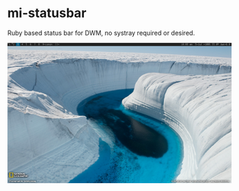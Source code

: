 mi-statusbar
============

Ruby based status bar for DWM, no systray required or desired.

![dwm with my status bar ruby script](mi-statusbar-0x800.png "dwm with my status bar ruby script")
